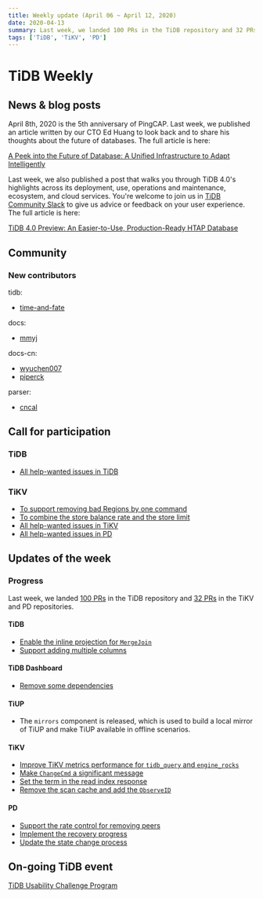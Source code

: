 ```yaml
---
title: Weekly update (April 06 ~ April 12, 2020)
date: 2020-04-13
summary: Last week, we landed 100 PRs in the TiDB repository and 32 PRs in the TiKV and PD repositories.
tags: ['TiDB', 'TiKV', 'PD']
---
```


# TiDB Weekly

## News & blog posts

April 8th, 2020 is the 5th anniversary of PingCAP. Last week, we published an article written by our CTO Ed Huang to look back and to share his thoughts about the future of databases. The full article is here:

[A Peek into the Future of Database: A Unified Infrastructure to Adapt Intelligently](https://pingcap.com/blog/future-of-database-unified-infrastructure-to-adapt-intelligently/)

Last week, we also published a post that walks you through TiDB 4.0's highlights across its deployment, use, operations and maintenance, ecosystem, and cloud services. You're welcome to join us in [TiDB Community Slack](https://join.slack.com/t/tidbcommunity/shared_invite/enQtNzc0MzI4ODExMDc4LWYwYmIzMjZkYzJiNDUxMmZlN2FiMGJkZjAyMzQ5NGU0NGY0NzI3NTYwMjAyNGQ1N2I2ZjAxNzc1OGUwYWM0NzE) to give us advice or feedback on your user experience. The full article is here:

[TiDB 4.0 Preview: An Easier-to-Use, Production-Ready HTAP Database](https://pingcap.com/blog/tidb-4.0-preview-easier-to-use-production-ready-htap-database/)

## Community

### New contributors

tidb:

* [time-and-fate](https://github.com/time-and-fate)

docs:

* [mmyj](https://github.com/mmyj)

docs-cn:

* [wyuchen007](https://github.com/wyuchen007)
* [piperck](https://github.com/piperck)

parser:

* [cncal](https://github.com/cncal)

## Call for participation

### TiDB

* [All help-wanted issues in TiDB](https://github.com/pingcap/tidb/issues?q=is%3Aopen+is%3Aissue+label%3Ahelp-wanted)

### TiKV

* [To support removing bad Regions by one command](https://github.com/tikv/tikv/issues/6976)
* [To combine the store balance rate and the store limit](https://github.com/pingcap/pd/issues/2245)
* [All help-wanted issues in TiKV](https://github.com/tikv/tikv/issues?q=is%3Aopen+is%3Aissue+label%3Astatus%2Fhelp-wanted)
* [All help-wanted issues in PD](https://github.com/pingcap/pd/issues?q=is%3Aissue+is%3Aopen+label%3Astatus%2Fhelp-wanted)

## Updates of the week

### Progress

Last week, we landed [100 PRs](https://github.com/pingcap/tidb/pulls?q=is%3Apr+is%3Amerged+merged%3A2020-04-06..2020-04-12) in the TiDB repository and [32 PRs](https://github.com/tikv/tikv/pulls?q=is%3Apr+is%3Amerged+merged%3A2020-04-06..2020-04-12+) in the TiKV and PD repositories.

#### TiDB

* [Enable the inline projection for `MergeJoin`](https://github.com/pingcap/tidb/pull/15463)
* [Support adding multiple columns](https://github.com/pingcap/tidb/pull/15540)

#### TiDB Dashboard

* [Remove some dependencies](https://github.com/pingcap-incubator/tidb-dashboard/pull/328)

#### TiUP

* The `mirrors` component is released, which is used to build a local mirror of TiUP and make TiUP available in offline scenarios.

#### TiKV

* [Improve TiKV metrics performance for `tidb_query` and `engine_rocks`](https://github.com/tikv/tikv/pull/7267)
* [Make `ChangeCmd` a significant message](https://github.com/tikv/tikv/pull/7377)
* [Set the term in the read index response](https://github.com/tikv/tikv/pull/7372)
* [Remove the scan cache and add the `ObserveID`](https://github.com/tikv/tikv/pull/7278)

#### PD

* [Support the rate control for removing peers](https://github.com/pingcap/pd/pull/2226)
* [Implement the recovery progress](https://github.com/pingcap/pd/pull/2322)
* [Update the state change process](https://github.com/pingcap/pd/pull/2332)

## On-going TiDB event

[TiDB Usability Challenge Program](https://pingcap.com/community/tidb-usability-challenge/)
